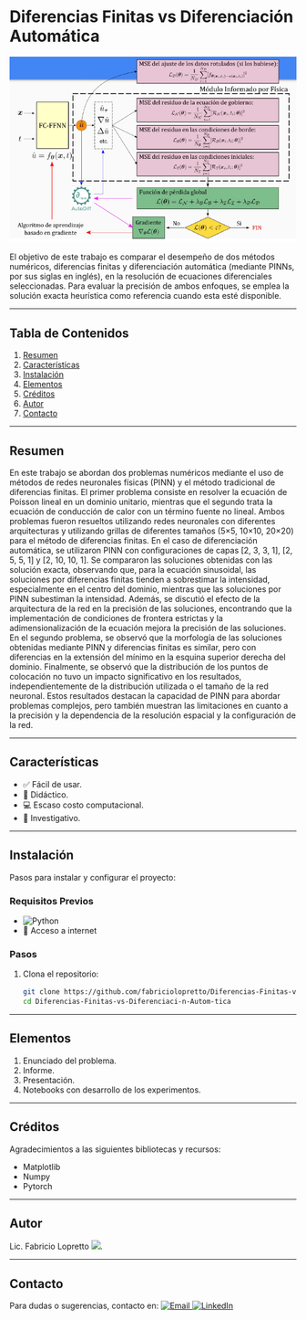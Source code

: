 # **Diferencias Finitas vs Diferenciación Automática** 
![Banner del Proyecto](banner.png)

El objetivo de este trabajo es comparar el desempeño de dos métodos numéricos, diferencias finitas y diferenciación automática (mediante PINNs, por sus siglas en inglés), en la resolución de ecuaciones diferenciales seleccionadas. Para evaluar la precisión de ambos enfoques, se emplea la solución exacta heurística como referencia cuando esta esté disponible.

---

## **Tabla de Contenidos**
1. [Resumen](#resumen)  
2. [Características](#características)  
3. [Instalación](#instalación)
4. [Elementos](#ielementos)
5. [Créditos](#créditos)
6. [Autor](#alumno) 
7. [Contacto](#contacto)   

---

## **Resumen**
En este trabajo se abordan dos problemas numéricos mediante el uso de métodos de redes neuronales físicas (PINN) y el método tradicional de diferencias finitas. El primer problema consiste en resolver la ecuación de Poisson lineal en un dominio unitario, mientras que el segundo trata la ecuación de conducción de calor con un término fuente no lineal. Ambos problemas fueron resueltos utilizando redes neuronales con diferentes arquitecturas y utilizando grillas de diferentes tamaños (5×5, 10×10, 20×20) para el método de diferencias finitas. En el caso de diferenciación automática, se utilizaron PINN con configuraciones de capas [2, 3, 3, 1], [2, 5, 5, 1] y [2, 10, 10, 1]. Se compararon las soluciones obtenidas con las solución exacta, observando que, para la ecuación sinusoidal, las soluciones por diferencias finitas tienden a sobrestimar la intensidad, especialmente en el centro del dominio, mientras que las soluciones por PINN subestiman la intensidad. Además, se discutió el efecto de la arquitectura de la red en la precisión de las soluciones, encontrando que la implementación de condiciones de frontera estrictas y la adimensionalización de la ecuación mejora la precisión de las soluciones. En el segundo problema, se observó que la morfología de las soluciones obtenidas mediante PINN y diferencias finitas es similar, pero con diferencias en la extensión del mínimo en la esquina superior derecha del dominio. Finalmente, se observó que la distribución de los puntos de colocación no tuvo un impacto significativo en los resultados, independientemente de la distribución utilizada o el tamaño de la red neuronal. Estos resultados destacan la capacidad de PINN para abordar problemas complejos, pero también muestran las limitaciones en cuanto a la precisión y la dependencia de la resolución espacial y la configuración de la red.

---

## **Características**
- ✅ Fácil de usar.  
- 📖 Didáctico.  
- 💻​ Escaso costo computacional.  
- 📝 Investigativo.

---

## **Instalación**
Pasos para instalar y configurar el proyecto:  

### Requisitos Previos 
- ![Python](https://img.shields.io/badge/-Python-333333?style=flat&logo=python) 
- 🛜 Acceso a internet  

### Pasos
1. Clona el repositorio:  
   ```bash  
   git clone https://github.com/fabriciolopretto/Diferencias-Finitas-vs-Diferenciaci-n-Autom-tica.git  
   cd Diferencias-Finitas-vs-Diferenciaci-n-Autom-tica

---

## **Elementos**
1. Enunciado del problema.
2. Informe.
3. Presentación.
4. Notebooks con desarrollo de los experimentos.

---
## **Créditos**
Agradecimientos a las siguientes bibliotecas y recursos:

- Matplotlib
- Numpy
- Pytorch

---

## **Autor**
Lic. Fabricio Lopretto <img src="https://raw.githubusercontent.com/iampavangandhi/iampavangandhi/master/gifs/Hi.gif" width="30px"></h1>.

---

## **Contacto**
Para dudas o sugerencias, contacto en:
<a href="mailto:fabriciolopretto@gmail.com.ar">
  <img alt="Email" src="https://img.shields.io/badge/Gmail-fabriciolopretto@gmail.com-blue?style=flat-square&logo=gmail">
</a>
<a href="https://www.linkedin.com/in/fabricio-lopretto-scientific-analyst/"><img alt="LinkedIn" src="https://img.shields.io/badge/LinkedIn-Fabricio%20Lopretto-blue?style=flat-square&logo=linkedin"></a>
